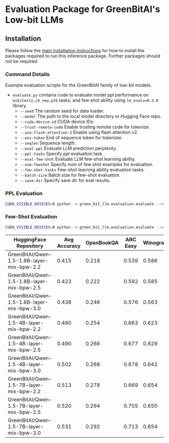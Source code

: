 # Evaluation Package for GreenBitAI's Low-bit LLMs

## Installation

Please follow the [main installation instructions](../../README.md#installation) for how to install the packages required to run this inference package.
Further packages should not be required.

### Command Details 

Example evaluation scripts for the GreenBitAI family of low-bit models.
- `evaluate.py` contains code to evaluate model ppl performance on `wikitext2,c4_new,ptb` tasks, and few shot ability using `lm_eval==0.3.0` library.
    - `--seed` The random seed for data loader.
    - `--model` The path to the local model directory or Hugging Face repo.
    - `--cuda-device-id` CUDA device IDs.
    - `--trust-remote-code` Enable trusting remote code for tokenize.
    - `--use-flash-attention-2` Enable using flash attention v2.
    - `--eos-token` End of sequence token for tokenizer.
    - `--seqlen` Sequence length.
    - `--eval-ppl` Evaluate LLM prediction perplexity.
    - `--ppl-tasks` Specify ppl evaluation task.
    - `--eval-few-shot` Evaluate LLM few-shot learning ability.
    - `--num-fewshot` Specify num of few shot examples for evaluation.
    - `--few-shot-tasks` Few-shot learning ability evaluation tasks.
    - `--batch-size` Batch size for few-shot evaluation.
    - `--save-dir` Specify save dir for eval results.

### PPL Evaluation
```bash
CUDA_VISIBLE_DEVICES=0 python -m green_bit_llm.evaluation.evaluate --model GreenBitAI/Qwen-1.5-4B-layer-mix-bpw-3.0 --trust-remote-code --eval-ppl --ppl-tasks wikitext2,c4_new,ptb
```

### Few-Shot Evaluation
```bash
CUDA_VISIBLE_DEVICES=0 python -m green_bit_llm.evaluation.evaluate --model GreenBitAI/Qwen-1.5-4B-layer-mix-bpw-3.0 --trust-remote-code --batch-size 8 --few-shot-tasks wic,boolq --eval-few-shot
```


| HuggingFace Repository                          | Avg Accuracy | OpenBookQA | ARC Easy | Winogrande | HellaSWAG | ARC Challenge | PIQA  | BoolQ | RACE  | ANLI R1 | ANLI R2 | ANLI R3 | WiC   |
|-------------------------------------------------|--------------|------------|----------|------------|-----------|---------------|-------|-------|-------|---------|---------|---------|-------|
| GreenBitAI/Qwen-1.5-1.8B-layer-mix-bpw-2.2      | 0.415        | 0.218      | 0.539    | 0.586      | 0.392     | 0.260         | 0.678 | 0.622 | 0.333 | 0.333   | 0.333   | 0.336   | 0.464 |
| GreenBitAI/Qwen-1.5-1.8B-layer-mix-bpw-2.5      | 0.423        | 0.222      | 0.592    | 0.585      | 0.406     | 0.267         | 0.695 | 0.629 | 0.336 | 0.314   | 0.339   | 0.361   | 0.507 |
| GreenBitAI/Qwen-1.5-1.8B-layer-mix-bpw-3.0      | 0.438        | 0.246      | 0.576    | 0.563      | 0.413     | 0.277         | 0.694 | 0.645 | 0.352 | 0.323   | 0.336   | 0.343   | 0.492 |
| GreenBitAI/Qwen-1.5-4B-layer-mix-bpw-2.2        | 0.480        | 0.254      | 0.663    | 0.623      | 0.463     | 0.339         | 0.712 | 0.718 | 0.349 | 0.326   | 0.355   | 0.384   | 0.513 |
| GreenBitAI/Qwen-1.5-4B-layer-mix-bpw-2.5        | 0.490        | 0.266      | 0.677    | 0.629      | 0.473     | 0.365         | 0.732 | 0.717 | 0.351 | 0.372   | 0.352   | 0.360   | 0.502 |
| GreenBitAI/Qwen-1.5-4B-layer-mix-bpw-3.0        | 0.502        | 0.268      | 0.678    | 0.642      | 0.494     | 0.358         | 0.755 | 0.757 | 0.380 | 0.395   | 0.395   | 0.392   | 0.519 |
| GreenBitAI/Qwen-1.5-7B-layer-mix-bpw-2.2        | 0.513        | 0.278      | 0.669    | 0.654      | 0.504     | 0.389         | 0.741 | 0.759 | 0.376 | 0.383   | 0.410   | 0.403   | 0.517 |
| GreenBitAI/Qwen-1.5-7B-layer-mix-bpw-2.5        | 0.520        | 0.294      | 0.705    | 0.650      | 0.520     | 0.387         | 0.750 | 0.769 | 0.371 | 0.445   | 0.424   | 0.398   | 0.564 |
| GreenBitAI/Qwen-1.5-7B-layer-mix-bpw-3.0        | 0.531        | 0.292      | 0.713    | 0.654      | 0.545     | 0.405         | 0.764 | 0.807 | 0.383 | 0.424   | 0.393   | 0.414   | 0.627 |

